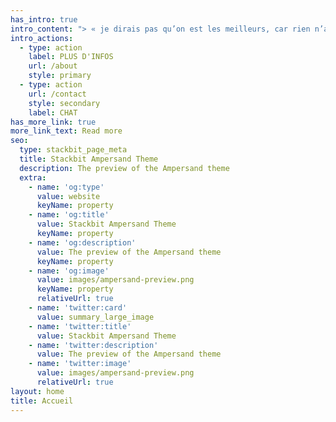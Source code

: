 ```yaml
---
has_intro: true
intro_content: "> « je dirais pas qu’on est les meilleurs, car rien n’a commencé »\n\n10 ans en arrière, ça aurait paru avant-gardiste, mais aujourd’hui, on est dans le présent\r\net même tout ce que je viens d’écrire,\r\nc’est banal et ça aurait pu traverser l’esprit de n’importe qui.\n\nEnvisage le futur : \r\nNorad, une expédition urbaine.\n"
intro_actions:
  - type: action
    label: PLUS D'INFOS
    url: /about
    style: primary
  - type: action
    url: /contact
    style: secondary
    label: CHAT
has_more_link: true
more_link_text: Read more
seo:
  type: stackbit_page_meta
  title: Stackbit Ampersand Theme
  description: The preview of the Ampersand theme
  extra:
    - name: 'og:type'
      value: website
      keyName: property
    - name: 'og:title'
      value: Stackbit Ampersand Theme
      keyName: property
    - name: 'og:description'
      value: The preview of the Ampersand theme
      keyName: property
    - name: 'og:image'
      value: images/ampersand-preview.png
      keyName: property
      relativeUrl: true
    - name: 'twitter:card'
      value: summary_large_image
    - name: 'twitter:title'
      value: Stackbit Ampersand Theme
    - name: 'twitter:description'
      value: The preview of the Ampersand theme
    - name: 'twitter:image'
      value: images/ampersand-preview.png
      relativeUrl: true
layout: home
title: Accueil
---
```

